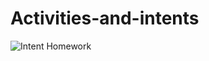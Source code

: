 # Activities-and-intents
![Intent Homework](https://user-images.githubusercontent.com/50354129/161594216-3f8458c2-0f22-4d55-81bc-f311b6e07384.gif)
